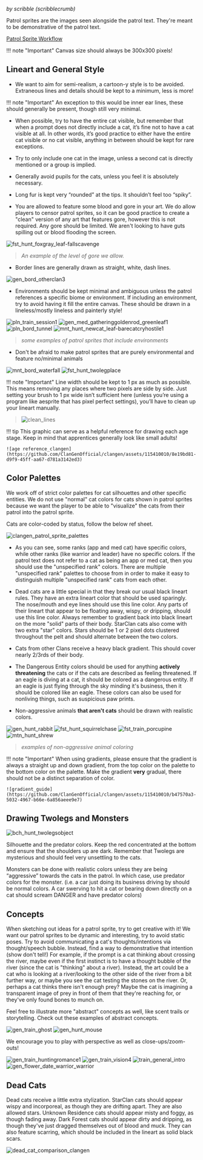 _by scribble (scribblecrumb)_

Patrol sprites are the images seen alongside the patrol text.  They're meant to be demonstrative of the patrol text.

[Patrol Sprite Workflow](https://github.com/ClanGenOfficial/clangen/wiki/%5BArt%5D-%E2%80%90-Basic#patrol-sprites)

!!! note "Important"
    Canvas size should always be 300x300 pixels!

## Lineart and General Style
- We want to aim for semi-realism, a cartoon-y style is to be avoided.  Extraneous lines and details should be kept to a minimum, less is more!  

!!! note "Important"
    An exception to this would be inner ear lines, these should generally be present, though still very minimal.

- When possible, try to have the entire cat visible, but remember that when a prompt does not directly include a cat, it’s fine not to have a cat visible at all. In other words, it’s good practice to either have the entire cat visible or no cat visible, anything in between should be kept for rare exceptions.

- Try to only include one cat in the image, unless a second cat is directly mentioned or a group is implied.

- Generally avoid pupils for the cats, unless you feel it is absolutely necessary.

- Long fur is kept very “rounded” at the tips.  It shouldn’t feel too “spiky”.

- You are allowed to feature some blood and gore in your art.  We do allow players to censor patrol sprites, so it can be good practice to create a "clean" version of any art that features gore, however this is not required.  Any gore should be limited.  We aren't looking to have guts spilling out or blood flooding the screen.
  
![fst_hunt_foxgray_leaf-fallscavenge](https://github.com/ClanGenOfficial/clangen/assets/115410010/7b6e784e-b9b8-4611-9010-ca8f0d227eee)

> _An example of the level of gore we allow._

- Border lines are generally drawn as straight, white, dash lines.

![gen_bord_otherclan3](https://github.com/ClanGenOfficial/clangen/assets/115410010/d45b5d4f-83b7-46a1-bd74-a59a3e6bd380)

- Environments should be kept minimal and ambiguous unless the patrol references a specific biome or environment.  If including an environment, try to avoid having it fill the entire canvas. These should be drawn in a lineless/mostly lineless and painterly style!

![pln_train_session1](https://github.com/ClanGenOfficial/clangen/assets/115410010/9ac2ddb8-3dcf-4a85-be04-f57977fb9aec)
![gen_med_gatheringgoldenrod_greenleaf1](https://github.com/ClanGenOfficial/clangen/assets/115410010/82690ae1-464b-4725-a9cd-827869a2abd5)
![pln_bord_tunnel](https://github.com/ClanGenOfficial/clangen/assets/115410010/d8ffeef5-04ff-4b03-94ca-1a691c3b48e1)
![mnt_hunt_newcat_leaf-barecatcryhostile1](https://github.com/ClanGenOfficial/clangen/assets/115410010/e98d3800-6c1a-49dd-a5d8-be6c6084de63)

> _some examples of patrol sprites that include environments_

- Don't be afraid to make patrol sprites that are purely environmental and feature no/minimal animals

![mnt_bord_waterfall](https://github.com/ClanGenOfficial/clangen/assets/115410010/bd2fb621-b662-4d5a-86aa-f6b92d81868e)
![fst_hunt_twolegplace](https://github.com/ClanGenOfficial/clangen/assets/115410010/79a1b423-1c3e-4843-bd59-a85792c7654b)

!!! note "Important"
    Line width should be kept to 1 px as much as possible.  This means removing any places where two pixels are side by side.  Just setting your brush to 1 px wide isn’t sufficient here (unless you’re using a program like aesprite that has pixel perfect settings), you’ll have to clean up your lineart manually.  
>
> ![clean_lines](https://github.com/ClanGenOfficial/clangen/assets/115410010/bc08929b-c605-476a-8d25-dc4aba291d8b)

!!! tip
    This graphic can serve as a helpful reference for drawing each age stage.  Keep in mind that apprentices generally look like small adults!

    ![age reference_clangen](https://github.com/ClanGenOfficial/clangen/assets/115410010/8e19bd81-d9f9-45ff-aa67-d781a3142ed3)


## Color Palettes 
We work off of strict color palettes for cat silhouettes and other specific entities.  We do not use "normal" cat colors for cats shown in patrol sprites because we want the player to be able to "visualize" the cats from their patrol into the patrol sprite.  

Cats are color-coded by status, follow the below ref sheet.

![clangen_patrol_sprite_palettes](https://github.com/ClanGenOfficial/clangen/assets/115410010/829fbbb0-458c-4902-a9b5-0cbaaf2bf2ff)

- As you can see, some ranks (app and med cat) have specific colors, while other ranks (like warrior and leader) have no specific colors.  If the patrol text does not refer to a cat as being an app or med cat, then you should use the "unspecified rank" colors.  There are multiple "unspecified rank" palettes to choose from in order to make it easy to distinguish multiple "unspecified rank" cats from each other.

- Dead cats are a little special in that they break our usual black lineart rules.  They have an extra lineart color that should be used sparingly.  The nose/mouth and eye lines should use this line color.  Any parts of their lineart that appear to be floating away, wispy, or dripping, should use this line color.  Always remember to gradient back into black lineart on the more "solid" parts of their body.  StarClan cats also come with two extra "star" colors.  Stars should be 1 or 2 pixel dots clustered throughout the pelt and should alternate between the two colors.

- Cats from other Clans receive a heavy black gradient.  This should cover nearly 2/3rds of their body.

- The Dangerous Entity colors should be used for anything **actively threatening** the cats or if the cats are described as feeling threatened.  If an eagle is diving at a cat, it should be colored as a dangerous entity.  If an eagle is just flying through the sky minding it's business, then it should be colored like an eagle.  These colors can also be used for nonliving things, such as suspicious paw prints.

- Non-aggressive animals **that aren't cats** should be drawn with realistic colors.

![gen_hunt_rabbit](https://github.com/ClanGenOfficial/clangen/assets/115410010/f82cb21e-3623-427e-8236-21d1ffcb9a64)
![fst_hunt_squirrelchase](https://github.com/ClanGenOfficial/clangen/assets/115410010/c2508326-85e5-4de9-98ae-282309ba6ae7)
![fst_train_porcupine](https://github.com/ClanGenOfficial/clangen/assets/115410010/2c2ec383-6ad4-4432-9fc8-e76d832f0830)
![mtn_hunt_shrew](https://github.com/ClanGenOfficial/clangen/assets/115410010/eb6a841c-3e3f-431c-888f-80dbcdffd814)

> _examples of non-aggressive animal coloring_

!!! note "Important"
    When using gradients, please ensure that the gradient is always a straight up and down gradient, from the top color on the palette to the bottom color on the palette.  Make the gradient **very** gradual, there should not be a distinct separation of color.

    ![gradient_guide](https://github.com/ClanGenOfficial/clangen/assets/115410010/b47570a3-5032-4967-b66e-6a856aeee9e7)

## Drawing Twolegs and Monsters

![bch_hunt_twolegsobject](https://github.com/ClanGenOfficial/clangen/assets/115410010/46918615-0250-458e-959b-9e6bcb316c46)

Silhouette and the predator colors.  Keep the red concentrated at the bottom and ensure that the shoulders up are dark. Remember that Twolegs are mysterious and should feel very unsettling to the cats.  

Monsters can be done with realistic colors unless they are being “aggressive” towards the cats in the patrol.  In which case, use predator colors for the monster.  (i.e. a car just doing its business driving by should be normal colors.  A car swerving to hit a cat or bearing down directly on a cat should scream DANGER and have predator colors)


## Concepts
When sketching out ideas for a patrol sprite, try to get creative with it!  We want our patrol sprites to be dynamic and interesting, try to avoid static poses.  Try to avoid communicating a cat's thoughts/intentions via thought/speech bubble.  Instead, find a way to demonstrative that intention (show don't tell!)  For example, if the prompt is a cat thinking about crossing the river, maybe even if the first instinct is to have a thought bubble of the river (since the cat is "thinking" about a river).  Instead, the art could be a cat who is looking at a river/looking to the other side of the river from a bit further way, or maybe you see the cat testing the stones on the river.  Or, perhaps a cat thinks there isn't enough prey? Maybe the cat is imagining a transparent image of prey in front of them that they're reaching for, or they've only found bones to munch on.

Feel free to illustrate more "abstract" concepts as well, like scent trails or storytelling.  Check out these examples of abstract concepts.

![gen_train_ghost](https://github.com/ClanGenOfficial/clangen/assets/115410010/267a171d-c32c-4924-9cbe-dff38bd485da)
![gen_hunt_mouse](https://github.com/ClanGenOfficial/clangen/assets/115410010/ca5ad052-e940-449b-87a6-987808badc2d)

We encourage you to play with perspective as well as close-ups/zoom-outs!  

![gen_train_huntingromance1](https://github.com/ClanGenOfficial/clangen/assets/115410010/a6b5e085-b0da-48bc-bf82-a93f553c706a)
![gen_train_vision4](https://github.com/ClanGenOfficial/clangen/assets/115410010/b7d62043-1539-4791-8589-263f7f1b4050)
![train_general_intro](https://github.com/ClanGenOfficial/clangen/assets/115410010/d4083ab5-6f34-4825-95c6-6afa1b20be75)
![gen_flower_date_warrior_warrior](https://github.com/ClanGenOfficial/clangen/assets/115410010/8986b7f6-1dc8-4578-b6e7-d0fdb77b8d30)


## Dead Cats
Dead cats receive a little extra stylization.  StarClan cats should appear wispy and incorporeal, as though they are drifting apart.  They are also allowed stars.  Unknown Residence cats should appear misty and foggy, as though fading away.  Dark Forest cats should appear dirty and dripping, as though they've just dragged themselves out of blood and muck.  They can also feature scarring, which should be included in the lineart as solid black scars.

![dead_cat_comparison_clangen](https://github.com/ClanGenOfficial/clangen/assets/115410010/1a1e3c89-5a51-4ebd-b0a2-92de5ba68e51)
